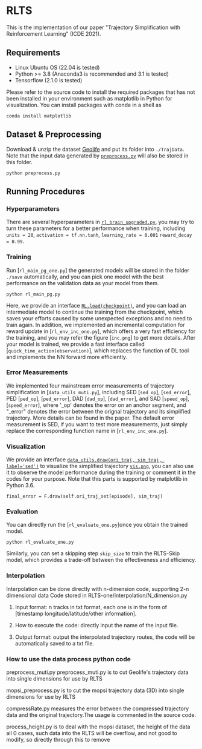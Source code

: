 # RLTS

This is the implementation of our paper "Trajectory Simplification with Reinforcement Learning" (ICDE 2021).

## Requirements

* Linux Ubuntu OS (22.04 is tested)
* Python >= 3.8 (Anaconda3 is recommended and 3.1 is tested)
* Tensorflow (2.1.0 is tested)

Please refer to the source code to install the required packages that has not been installed in your environment such as matplotlib in Python for visualization. You can install packages with conda in a shell as

```
conda install matplotlib
```

## Dataset & Preprocessing

Download & unzip the dataset [Geolife](http://research.microsoft.com/en-us/downloads/b16d359d-d164-469e-9fd4-daa38f2b2e13/) and put its folder into `./TrajData`. Note that the input data generated by [`preprocess.py`](preprocess.py) will also be stored in this folder.

```
python preprocess.py
```

## Running Procedures

### Hyperparameters
There are several hyperparameters in [`rl_brain_upgraded.py`](./online-rlts/rl_brain_upgraded.py), you may try to turn these parameters for a better performance when training, including `units = 20`, `activation = tf.nn.tanh`, `learning_rate = 0.001` `reward_decay = 0.99`.

### Training

Run [`rl_main_pg_one.py`] the generated models will be stored in the folder `./save` automatically, and you can pick one model with the best performance on the validation data as your model from them.

```
python rl_main_pg.py
```
Here, we provide an interface [`RL.load(checkpoint)`](./online-rlts/rl_brain.py), and you can load an intermediate model to continue the training from the checkpoint, which saves your efforts caused by some unexpected exceptions and no need to train again.
In addition, we implemented an incremental computation for reward update in [`rl_env_inc_one.py`], which offers a very fast efficiency for the training, and you may refer the figure [`inc.png`] to get more details.
After your model is trained, we provide a fast interface called [`quick_time_action(observation)`], which replaces the function of DL tool and implements the NN forward more efficiently.

### Error Measurements
We implemented four mainstream error measurements of trajectory simplification in [`data_utils_muti.py`], including SED [`sed_op`], [`sed_error`], PED [`ped_op`], [`ped_error`], DAD [`dad_op`], [`dad_error`], and SAD [`speed_op`], [`speed_error`], where '_op' denotes the error on an anchor segment, and "_error" denotes the error between the orignal trajectory and its simplified trajectory. More details can be found in the paper. The default error measurement is SED, if you want to test more measurements, just simply replace the corresponding function name in [`rl_env_inc_one.py`].

### Visualization

We provide an interface [`data_utils.draw(ori_traj, sim_traj, label='sed')`](./online-rlts/data_utils_muti.py) to visualize the simplified trajectory [`vis.png`](./online-rlts/vis.png), you can also use it to observe the model performance during the training or comment it in the codes for your purpose. Note that this parts is supported by matplotlib in Python 3.6.
```
final_error = F.draw(self.ori_traj_set[episode], sim_traj)
```

### Evaluation

You can directly run the [`rl_evaluate_one.py`]once you obtain the trained model.

```
python rl_evaluate_one.py
```
Similarly, you can set a skipping step `skip_size` to train the RLTS-Skip model, which provides a trade-off between the effectiveness and efficiency.

### Interpolation

Interpolation can be done directly with n-dimension code, supporting 2-n dimensional data
Code stored in RLTS-one/interpolation/N_dimension.py

1. Input format: n tracks in txt format, each one is in the form of [timestamp longitude/latitude/other information].

2. How to execute the code: directly input the name of the input file.

3. Output format: output the interpolated trajectory routes, the code will be automatically saved to a txt file.


### How to use the data process python code

preprocess_muti.py preprocess_muti.py is to cut Geolife's trajectory data into single dimensions for use by RLTS

mopsi_preprocess.py is to cut the mopsi trajectory data (3D) into single dimensions for use by RLTS

compressRate.py measures the error between the compressed trajectory data and the original trajectory.The usage is commented in the source code.

process_height.py is to deal with the mopsi dataset, the height of the data all 0 cases, such data into the RLTS will be overflow, and not good to modify, so directly through this to remove

